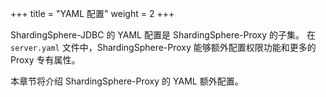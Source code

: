 +++
title = "YAML 配置"
weight = 2
+++

ShardingSphere-JDBC 的 YAML 配置是 ShardingSphere-Proxy 的子集。
在 `server.yaml` 文件中，ShardingSphere-Proxy 能够额外配置权限功能和更多的 Proxy 专有属性。

本章节将介绍 ShardingSphere-Proxy 的 YAML 额外配置。
